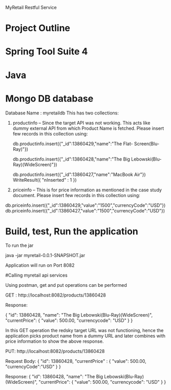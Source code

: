 MyRetail Restful Service

# Project Outline

# Spring Tool Suite 4
# Java 

# Mongo DB database

Database Name : myretaildb
This has  two collections:
1)	productinfo – Since the target API was not working. This acts like dummy external API from which Product Name is fetched.
Please insert few records in this collection using:

     db.productinfo.insert({"_id":13860429,"name":"The Flat-      Screen(Blu-Ray)"})

     db.productinfo.insert({"_id":13860428,"name":"The Big Lebowski(Blu-Ray)(WideScreen)"})

     db.productinfo.insert({"_id":13860427,"name":"MacBook Air"})
WriteResult({ "nInserted" : 1 })


2)	priceinfo – This is for price information as mentioned in the case study document. Please insert few records in this collection using:

 db.priceinfo.insert({"_id":13860429,"value":"1500","currencyCode":"USD"})
db.priceinfo.insert({"_id":13860427,"value":"1500","currencyCode":"USD"})


# Build, test, Run the application

To run the jar

java -jar myretail-0.0.1-SNAPSHOT.jar

Application will run on Port 8082


#Calling myretail api services

Using postman, get and put operations can be performed

GET : http://localhost:8082/products/13860428

Response:

{
    "id": 13860428,
    "name": "The Big Lebowski(Blu-Ray)(WideScreen)",
    "currentPrice": {
        "value": 500.00,
        "currencycode": "USD"
    }
}

In this GET operation the redsky target URL was not functioning, hence the application picks product name from a dummy URL and later combines with price information to show the above response.

PUT: http://localhost:8082/products/13860428

Request Body:
{
    "id": 13860428,
    "currentPrice" : {
        "value": 500.00,
        "currencyCode":"USD"
    }
}

Response:
{
    "id": 13860428,
    "name": "The Big Lebowski(Blu-Ray)(WideScreen)",
    "currentPrice": {
        "value": 500.00,
        "currencycode": "USD"
    }
}










